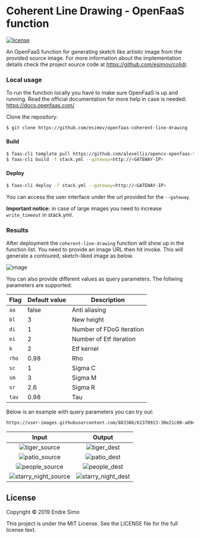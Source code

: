 # Coherent Line Drawing - OpenFaaS function

[![license](https://img.shields.io/github/license/mashape/apistatus.svg?style=flat)](./LICENSE)

An OpenFaaS function for generating sketch like artistic image from the provided source image.
For more information about the implementation details check the project source code at https://github.com/esimov/colidr.

### Local usage
To run the function locally you have to make sure OpenFaaS is up and running. Read the official documentation for more help in case is needed: https://docs.openfaas.com/

Clone the repository:
```bash
$ git clone https://github.com/esimov/openfaas-coherent-line-drawing
```

#### Build
```bash 
$ faas-cli template pull https://github.com/alexellis/opencv-openfaas-template
$ faas-cli build -f stack.yml --gateway=http://<GATEWAY-IP>
```

#### Deploy
```bash 
$ faas-cli deploy -f stack.yml --gateway=http://<GATEWAY-IP>
```
You can access the user interface under the url provided for the `--gateway`. 

**Important notice:** in case of large images you need to increase `write_timeout` in stack.yml.

### Results
After deployment the `coherent-line-drawing` function will show up in the function list. You need to provide an image URL then hit invoke. This will generate a contoured, sketch-liked image as below.

![image](https://user-images.githubusercontent.com/883386/61373248-fd09f500-a8a1-11e9-9bb2-55aa3f0722e6.png)

You can also provide different values as query parameters. The follwing parameters are supported:

| Flag | Default value | Description |
| --- | --- | --- |
| `aa` | false | Anti aliasing |
| `bl` | 3 | New height |
| `di` | 1 | Number of FDoG iteration |
| `ei` | 2 | Number of Etf iteration |
| `k` | 2 | Etf kernel |
| `rho` | 0.98 | Rho |
| `sc` | 1 | Sigma C |
| `sm` | 3 | Sigma M |
| `sr` | 2.6 | Sigma R |
| `tau` | 0.98 | Tau |

Below is an example with query parameters you can try out:
```bash
https://user-images.githubusercontent.com/883386/61370913-30e21c00-a89c-11e9-8edf-f4b59b59793c.jpg?k=2&sr=2.9&sm=3.5&tau=0.999&aa=1&ei=2&di=1
```

| Input | Output
|:--:|:--:|
| ![tiger_source](https://user-images.githubusercontent.com/883386/61370913-30e21c00-a89c-11e9-8edf-f4b59b59793c.jpg) | ![tiger_dest](https://user-images.githubusercontent.com/883386/60795443-5cfeee00-a174-11e9-9fd4-6ceb9a02ca21.png) |
| ![patio_source](https://user-images.githubusercontent.com/883386/61370926-37709380-a89c-11e9-8b2c-157482c27192.jpg) | ![patio_dest](https://user-images.githubusercontent.com/883386/60726045-40c83a80-9f43-11e9-9d53-7f190889e4bc.jpg) |
| ![people_source](https://user-images.githubusercontent.com/883386/61370965-4bb49080-a89c-11e9-9ec6-e5fde965a046.jpg) | ![people_dest](https://user-images.githubusercontent.com/883386/60795438-5c665780-a174-11e9-8c8a-365bd8eda329.png) |
| ![starry_night_source](https://user-images.githubusercontent.com/883386/61370917-32abdf80-a89c-11e9-98ae-7c06635066bf.jpg) | ![starry_night_dest](https://user-images.githubusercontent.com/883386/60795440-5c665780-a174-11e9-9804-d5e56d0c49e7.png) |


## License

Copyright © 2019 Endre Simo

This project is under the MIT License. See the LICENSE file for the full license text.


